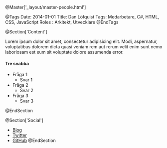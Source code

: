 @Master['_layout/master-people.html']

@Tags
Date: 2014-01-01
Title: Dan Löfquist
Tags: Medarbetare, C#, HTML, CSS, JavaScript
Roles : Arkitekt, Utvecklare
@EndTags

@Section['Content']

Lorem ipsum dolor sit amet, consectetur adipisicing elit. Modi, aspernatur, voluptatibus dolorem dicta quasi veniam rem aut rerum velit enim sunt nemo laboriosam est eum sit voluptate dolore assumenda error.

#### Tre snabba ####

- Fråga 1
    + Svar 1
- Fråga 2
    + Svar 2
- Fråga 3
    + Svar 3

@EndSection

@Section['Social']

- [Blog](/blog/dan-lofquist)
- [Twitter](http://twitter.com/danlofquist)
- [GitHub](http://github.com/danlofquist)
@EndSection